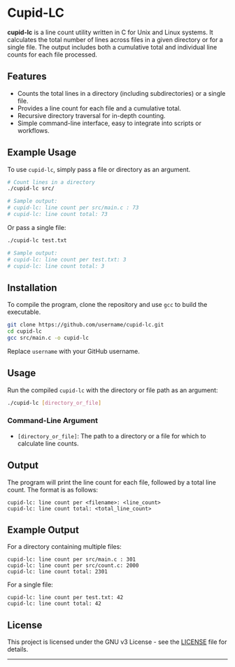 # Cupid-LC

**cupid-lc** is a line count utility written in C for Unix and Linux systems. It calculates the total number of lines across files in a given directory or for a single file. The output includes both a cumulative total and individual line counts for each file processed. 

## Features

- Counts the total lines in a directory (including subdirectories) or a single file.
- Provides a line count for each file and a cumulative total.
- Recursive directory traversal for in-depth counting.
- Simple command-line interface, easy to integrate into scripts or workflows.

## Example Usage

To use `cupid-lc`, simply pass a file or directory as an argument.

```bash
# Count lines in a directory
./cupid-lc src/

# Sample output:
# cupid-lc: line count per src/main.c : 73
# cupid-lc: line count total: 73
```

Or pass a single file:

```bash
./cupid-lc test.txt

# Sample output:
# cupid-lc: line count per test.txt: 3
# cupid-lc: line count total: 3
```

## Installation

To compile the program, clone the repository and use `gcc` to build the executable.

```bash
git clone https://github.com/username/cupid-lc.git
cd cupid-lc
gcc src/main.c -o cupid-lc
```

Replace `username` with your GitHub username.

## Usage

Run the compiled `cupid-lc` with the directory or file path as an argument:

```bash
./cupid-lc [directory_or_file]
```

### Command-Line Argument

- `[directory_or_file]`: The path to a directory or a file for which to calculate line counts.

## Output

The program will print the line count for each file, followed by a total line count. The format is as follows:

```plaintext
cupid-lc: line count per <filename>: <line_count>
cupid-lc: line count total: <total_line_count>
```

## Example Output

For a directory containing multiple files:

```plaintext
cupid-lc: line count per src/main.c : 301
cupid-lc: line count per src/count.c: 2000
cupid-lc: line count total: 2301
```

For a single file:

```plaintext
cupid-lc: line count per test.txt: 42
cupid-lc: line count total: 42
```

## License

This project is licensed under the GNU v3 License - see the [LICENSE](LICENSE) file for details.

---

